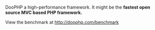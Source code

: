 DooPHP a high-performance framework. It might be the **fastest open source MVC based PHP framework.**

View the benchmark at http://doophp.com/benchmark